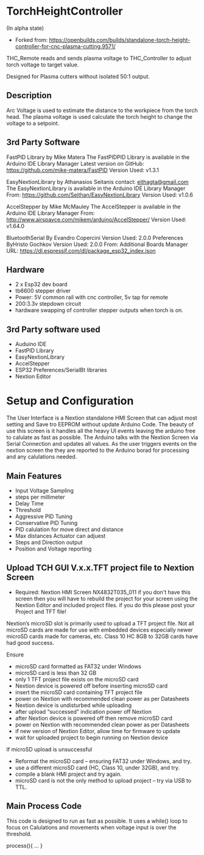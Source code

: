 # TorchHeightController

(In alpha state)

* Forked from: https://openbuilds.com/builds/standalone-torch-height-controller-for-cnc-plasma-cutting.9571/

THC_Remote reads and sends plasma voltage to THC_Controller to adjust torch voltage to target value.

Designed for Plasma cutters without isolated 50:1 output.

## Description

Arc Voltage is used to estimate the distance to the workpiece from the torch head.
The plasma voltage is used calculate the torch height to change the voltage to a setpoint.

## 3rd Party Software
FastPID Library
by Mike Matera
The FastPIDPID Library is available in the Arduino IDE Library Manager
Latest version on GitHub: https://github.com/mike-matera/FastPID
Version Used: v1.3.1

EasyNextionLibrary
by Athanasios Seitanis
contact: eithagta@gmail.com
The EasyNextionLibrary is available in the Arduino IDE Library Manager
From: https://github.com/Seithan/EasyNextionLibrary
Version Used: v1.0.6

AccelStepper
by Mike McMauley
The AccelStepper is available in the Arduino IDE Library Manager
From: http://www.airspayce.com/mikem/arduino/AccelStepper/
Version Used: v1.64.0

BluetoothSerial
By Evandro Copercini
Version Used: 2.0.0
Preferences
ByHristo Gochkov
Version Used: 2.0.0
From: Additional Boards Manager URL: https://dl.espressif.com/dl/package_esp32_index.json

## Hardware
* 2 x Esp32 dev board
* tb6600 stepper driver
* Power: 5V common rail with cnc controller, 5v tap for remote
* 200:3.3v stepdown circuit
* hardware swapping of controller stepper outputs when torch is on.

## 3rd Party software used
 * Auduino IDE
 * FastPID Library
 * EasyNextionLibrary
 * AccelStepper
 * ESP32 Preferences/SerialBt libraries
 * Nextion Editor

# Setup and Configuration
The User Interface is a Nextion standalone HMI Screen that can adjust most setting and Save tro EEPROM without update Arduino Code. The beauty of use this screen is it handles all the heavy UI events leaving the arduino free to calulate as fast as possible. The Arduino talks with the Nextion Screen via Serial Connection and updates all values. As the user triggers events on the nextion screen the they are reported to the Arduino borad for processing and any calulations needed.

## Main Features
 * Input Voltage Sampling
 * steps per millimeter
 * Delay Time
 * Threshold
 * Aggressive PID Tuning
 * Conservative PID Tuning
 * PID calulation for move direct and distance
 * Max distances Actuator can adjuest
 * Steps and Direction output
 * Position and Voltage reporting

## Upload TCH GUI V.x.x.TFT project file to Nextion Screen
* Required: Nextion HMI Screen NX4832T035_011
if you don't have this screen then you will have to rebuild the project for your screen using the Nextion Editor and included project files.
if you do this please post your Project and TFT file!

Nextion’s microSD slot is primarily used to upload a TFT project file.
Not all microSD cards are made for use with embedded devices especially newer microSD cards made for cameras, etc.
Class 10 HC 8GB to 32GB cards have had good success.

Ensure
* microSD card formatted as FAT32 under Windows
* microSD card is less than 32 GB
* only 1 TFT project file exists on the microSD card
* Nextion device is powered off  before inserting microSD card
* insert the microSD card containing TFT project file
* power on Nextion with recommended clean power as per Datasheets
* Nextion device is undisturbed while uploading
* after upload “successed” indication power off Nextion
* after Nextion device is powered off  then remove microSD card
* power on Nextion with recommended clean power as per Datasheets
* if new version of Nextion Editor, allow time for firmware to update
* wait for uploaded project to begin running on Nextion device

If  microSD upload is unsuccessful
* Reformat the microSD card –  ensuring FAT32 under Windows, and try.
* use a different microSD card (HC, Class 10, under 32GB), and try.
* compile a blank HMI project and try again.
* microSD card is not the only method to upload project – try via USB to TTL.

## Main Process Code
This code is designed to run as fast as possible. It uses a while() loop to focus on Calulations and movements when voltage input is over the threshold.

process(){
...
}
